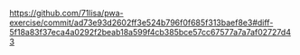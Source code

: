 https://github.com/71lisa/pwa-exercise/commit/ad73e93d2602ff3e524b796f0f685f313baef8e3#diff-5f18a83f37eca4a0292f2beab18a599f4cb385bce57cc67577a7a7af02727d43
